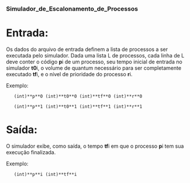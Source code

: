 ### Simulador_de_Escalonamento_de_Processos
# Entrada:

Os dados do arquivo de entrada definem a lista de processos a ser executada pelo simulador. Dada uma lista L de processos, cada linha de L deve conter o código **p**i de um processo, seu tempo inicial de entrada no simulador **t0**i, o volume de quantum necessário para ser completamente executado **tf**i, e o nível de prioridade do processo **r**i.

   Exemplo:
   
       (int)**p**0 (int)**t0**0 (int)**tf**0 (int)**r**0
       
       (int)**p**1 (int)**t0**1 (int)**tf**1 (int)**r**1
       
# Saída:

O simulador exibe, como saída, o tempo **tf**i em que o processo **p**i tem sua execução finalizada.

Exemplo:

       (int)**p**i (int)**tf**i
 
